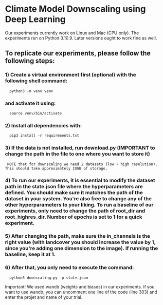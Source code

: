 # Climate Model Downscaling using Deep Learning

Our experiments currently work on Linux and Mac (CPU only).
The experiments run on Python 3.10.9. Later versions ought to work fine as well.

## To replicate our experiments, please follow the following steps:
  ### 1) Create a virtual environment first (optional) with the following shell command:
      python3 -m venv venv 
   ### and activate it using: 
      source venv/bin/activate

  ### 2) Install all dependencies with: 
      pip3 install -r requirements.txt

  ### 3) If the data is not installed, run download.py (IMPORTANT to change the path in the file to one where you want to store it)
     NOTE that for downscaling we need 2 datasets (low + high resolution). This should take approximately 10GB of storage. 
     
  ### 4) To run our experiments, it is essential to modify the dataset path in the state.json file where the hyperparameters are defined. You should make sure it matches the path of the dataset in your system. You're also free to change any of the other hyperparameters to your liking. To run a baseline of our experiments, only need to change the path of root_dir and root_highres_dir. Number of epochs is set to 1 for a quick experiment. 

  ### 5) After changing the path, make sure the in_channels is the right value (with landcover you should increase the value by 1, since you're adding one dimension to the image). If running the baseline, keep it at 1.

  ### 6) After that, you only need to execute the command: 
      python3 downscaling.py -p state.json
   Important! We used wandb (weights and biases) in our experiments. If you want to use wandb, you can uncomment one line of the code (line 303) and enter the projet and name of your trial.

